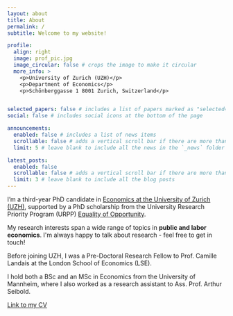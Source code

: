 ```yaml
---
layout: about
title: About
permalink: /
subtitle: Welcome to my website!

profile:
  align: right
  image: prof_pic.jpg
  image_circular: false # crops the image to make it circular
  more_info: >
    <p>University of Zurich (UZH)</p>
    <p>Department of Economics</p>
    <p>Schönberggasse 1 8001 Zurich, Switzerland</p>


selected_papers: false # includes a list of papers marked as "selected={true}"
social: false # includes social icons at the bottom of the page

announcements:
  enabled: false # includes a list of news items
  scrollable: false # adds a vertical scroll bar if there are more than 3 news items
  limit: 5 # leave blank to include all the news in the `_news` folder

latest_posts:
  enabled: false
  scrollable: false # adds a vertical scroll bar if there are more than 3 new posts items
  limit: 3 # leave blank to include all the blog posts
---
```

I’m a third-year PhD candidate in <a href="https://www.econ.uzh.ch/en.html" target="_blank" rel="noopener noreferrer">Economics at the University of Zurich (UZH)</a>, supported by a PhD scholarship from the University Research Priority Program (URPP) <a href="https://www.urpp-equality.uzh.ch/en.html" target="_blank" rel="noopener noreferrer">Equality of Opportunity</a>.

My research interests span a wide range of topics in **public and labor economics**. I'm always happy to talk about research - feel free to get in touch!

Before joining UZH, I was a Pre-Doctoral Research Fellow to Prof. Camille Landais at the London School of Economics (LSE).

I hold both a BSc and an MSc in Economics from the University of Mannheim, where I also worked as a research assistant to Ass. Prof. Arthur Seibold.

<a id="cv-link" href="https://lukasrodrian.github.io/assets/pdf/CV_short_LR.pdf" target="_blank" rel="noopener noreferrer">Link to my CV</a>
